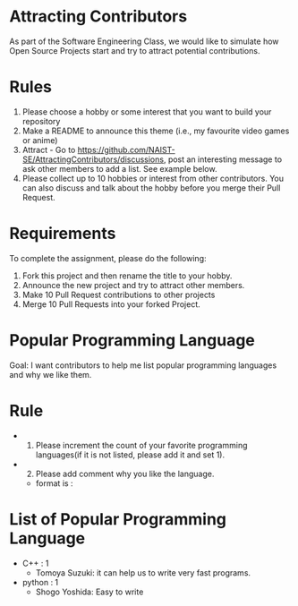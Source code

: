 # Attracting Contributors
As part of the Software Engineering Class, we would like to simulate how Open Source Projects start and try to attract potential contributions.

# Rules

1. Please choose a hobby or some interest that you want to build your repository
2. Make a README to announce this theme (i.e., my favourite video games or anime)
3. Attract - Go to https://github.com/NAIST-SE/AttractingContributors/discussions, post an interesting message to ask other members to add a list. See example below.
4. Please collect up to 10 hobbies or interest from other contributors. You can also discuss and talk about the hobby before you merge their Pull Request.

# Requirements
To complete the assignment, please do the following:
1. Fork this project and then rename the title to your hobby. 
2. Announce the new project and try to attract other members.
3. Make 10 Pull Request contributions to other projects
4. Merge 10 Pull Requests into your forked Project.

# Popular Programming Language
Goal: I want contributors to help me list popular programming languages and why we like them. 

# Rule 
- 1. Please increment the count of your favorite programming languages(if it is not listed, please add it and set 1).
- 2. Please add comment why you like the language. 
  - format is <your-name>:<comment>

# List of Popular Programming Language
- C++ : 1
  - Tomoya Suzuki: it can help us to write very fast programs. 
- python : 1
  - Shogo Yoshida: Easy to write
